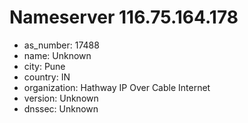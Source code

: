 # Nameserver 116.75.164.178

* as_number: 17488
* name: Unknown
* city: Pune
* country: IN
* organization: Hathway IP Over Cable Internet
* version: Unknown
* dnssec: Unknown
